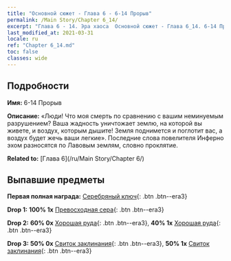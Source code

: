 ```yaml
---
title: "Основной сюжет - Глава 6 - 6-14 Прорыв"
permalink: /Main Story/Chapter 6_14/
excerpt: "Глава 6 - 14. Эра хаоса  Основной сюжет - Глава 6_14. 6-14 Прорыв"
last_modified_at: 2021-03-31
locale: ru
ref: "Chapter 6_14.md"
toc: false
classes: wide
---
```


## Подробности

 **Имя:** 6-14 Прорыв

 **Описание:**  «Люди! Что моя смерть по сравнению с вашим неминуемым разрушением? Ваша жадность уничтожает землю, на которой вы живете, и воздух, которым дышите! Земля поднимется и поглотит вас, а воздух будет жечь ваши легкие». Последние слова повелителя Инферно эхом разносятся по Лавовым землям, словно проклятие.

 **Related to:** [Глава 6](/ru/Main Story/Chapter 6/)

## Выпавшие предметы

 **Первая полная награда:** [Серебряный ключ](/ru/Items/con_693/){: .btn .btn--era3}

 **Drop 1:** **100% 1x** [Превосходная сера](/ru/Items/mat_22/){: .btn .btn--era3}

 **Drop 2:** **60% 0x** [Хорошая руда](/ru/Items/mat_12/){: .btn .btn--era3}, **40% 1x** [Хорошая руда](/ru/Items/mat_12/){: .btn .btn--era3}

 **Drop 3:** **50% 0x** [Свиток заклинания](/ru/Items/con_694/){: .btn .btn--era3}, **50% 1x** [Свиток заклинания](/ru/Items/con_694/){: .btn .btn--era3}

